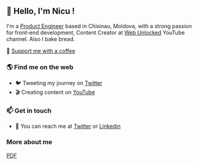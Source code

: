 
<!--
**nicubarbaros/nicubarbaros** is a ✨ _special_ ✨ repository because its `README.md` (this file) appears on your GitHub profile.

Here are some ideas to get you started:

- 🔭 I’m currently working on ...
- 🌱 I’m currently learning ...
- 👯 I’m looking to collaborate on ...
- 🤔 I’m looking for help with ...
- 💬 Ask me about ...
- 📫 How to reach me: ...
- 😄 Pronouns: ...
- ⚡ Fun fact: ...
-->


## 👋 Hello, I'm Nicu !
I'm a [Product Engineer](https://planable.io/) based in Chisinau, Moldova, with a strong passion for front-end development, Content Creator at [Web Unlocked](https://www.youtube.com/channel/UClIOzonVaoiNvO503pNExCg) YouTube channel. Also I bake bread.

💖 [Support me with a coffee](https://buymeacoffee.com/nicubarbaros)

<!--
### 😄 About me 
- 🔭 I'm working to improve gaming platform at EXNOA LLC.
- 🌱 I’m learning GraphQL, React and TypeScript.
-->
### 🌎 Find me on the web
- 🐦 Tweeting my journey on [Twitter](https://twitter.com/nicubarbaros)
- 🎬 Creating content on [YouTube](https://www.youtube.com/channel/UClIOzonVaoiNvO503pNExCg)

### 📫 Get in touch
- 📧 You can reach me at [Twitter](https://twitter.com/nicubarbaros) or [Linkedin](https://www.linkedin.com/in/nicubarbaros/)


### More about me
[PDF](https://github.com/user-attachments/files/16767716/Nicu.Barbaros.Lead.Front.End.Engineer.pdf)
